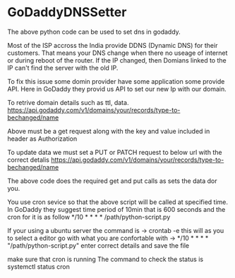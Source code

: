 # GoDaddyDNSSetter
The above python code can be used to set dns in godaddy. 

Most of the ISP accross the India provide DDNS (Dynamic DNS) for their customers. That means your DNS change when there no useage of internet or during reboot 
of the router. If the IP changed, then Domians linked to the IP can't find the server with the old IP. 

To fix this issue some domin provider have some application some provide API. Here in GoDaddy they provid us API to set our new Ip with our domain.

To retrive domain details such as ttl, data.
https://api.godaddy.com/v1/domains/your/records/type-to-bechanged/name

Above must be a get request along with the key and value included in header as Authorization

To update data we must set a PUT or PATCH request to below url with the correct detalis
https://api.godaddy.com/v1/domains/your/records/type-to-bechanged/name

The above code does the required get and put calls as sets the data dor you. 

You use cron sevice so that the above script will be called at specified time. 
In GoDaddy they suggest  time period of 10min that is 600 seconds and the cron for it is as follow
*/10 * * * * /path/python-script.py

If your using a ubuntu server the command is
-> crontab -e 
this will as you to select a editor go with what you are confortable with
-> */10 * * * * "/path/python-script.py" enter correct details and save the file

make sure that cron is running 
The command to check the status is 
systemctl status cron

